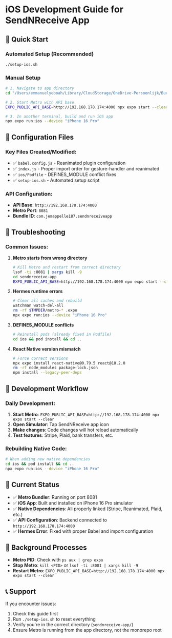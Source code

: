 # iOS Development Guide for SendNReceive App

## 🎯 Quick Start

### Automated Setup (Recommended)
```bash
./setup-ios.sh
```

### Manual Setup
```bash
# 1. Navigate to app directory
cd "/Users/emmanuelyeboah/Library/CloudStorage/OneDrive-Persoonlijk/Bureaublad/eym-wallet-website-feat-comprehensive-redesign-mvp/sendnreceive-app"

# 2. Start Metro with API base
EXPO_PUBLIC_API_BASE=http://192.168.178.174:4000 npx expo start --clear

# 3. In another terminal, build and run iOS app
npx expo run:ios --device "iPhone 16 Pro"
```

## 🔧 Configuration Files

### Key Files Created/Modified:
- ✅ `babel.config.js` - Reanimated plugin configuration
- ✅ `index.js` - Proper import order for gesture-handler and reanimated
- ✅ `ios/Podfile` - DEFINES_MODULE conflict fixes
- ✅ `setup-ios.sh` - Automated setup script

### API Configuration:
- **API Base**: `http://192.168.178.174:4000`
- **Metro Port**: `8081`
- **Bundle ID**: `com.jemappelle187.sendnreceiveapp`

## 🚨 Troubleshooting

### Common Issues:

1. **Metro starts from wrong directory**
   ```bash
   # Kill Metro and restart from correct directory
   lsof -ti :8081 | xargs kill -9
   cd sendnreceive-app
   EXPO_PUBLIC_API_BASE=http://192.168.178.174:4000 npx expo start --clear
   ```

2. **Hermes runtime errors**
   ```bash
   # Clear all caches and rebuild
   watchman watch-del-all
   rm -rf $TMPDIR/metro-* .expo
   npx expo run:ios --device "iPhone 16 Pro"
   ```

3. **DEFINES_MODULE conflicts**
   ```bash
   # Reinstall pods (already fixed in Podfile)
   cd ios && pod install && cd ..
   ```

4. **React Native version mismatch**
   ```bash
   # Force correct versions
   npx expo install react-native@0.79.5 react@18.2.0
   rm -rf node_modules package-lock.json
   npm install --legacy-peer-deps
   ```

## 📱 Development Workflow

### Daily Development:
1. **Start Metro**: `EXPO_PUBLIC_API_BASE=http://192.168.178.174:4000 npx expo start --clear`
2. **Open Simulator**: Tap SendNReceive app icon
3. **Make changes**: Code changes will hot reload automatically
4. **Test features**: Stripe, Plaid, bank transfers, etc.

### Rebuilding Native Code:
```bash
# When adding new native dependencies
cd ios && pod install && cd ..
npx expo run:ios --device "iPhone 16 Pro"
```

## 🎯 Current Status

- ✅ **Metro Bundler**: Running on port 8081
- ✅ **iOS App**: Built and installed on iPhone 16 Pro simulator
- ✅ **Native Dependencies**: All properly linked (Stripe, Reanimated, Plaid, etc.)
- ✅ **API Configuration**: Backend connected to `http://192.168.178.174:4000`
- ✅ **Hermes Error**: Fixed with proper Babel and import configuration

## 🔄 Background Processes

- **Metro PID**: Check with `ps aux | grep expo`
- **Stop Metro**: `kill <PID>` or `lsof -ti :8081 | xargs kill -9`
- **Restart Metro**: `EXPO_PUBLIC_API_BASE=http://192.168.178.174:4000 npx expo start --clear`

## 📞 Support

If you encounter issues:
1. Check this guide first
2. Run `./setup-ios.sh` to reset everything
3. Verify you're in the correct directory (`sendnreceive-app/`)
4. Ensure Metro is running from the app directory, not the monorepo root

